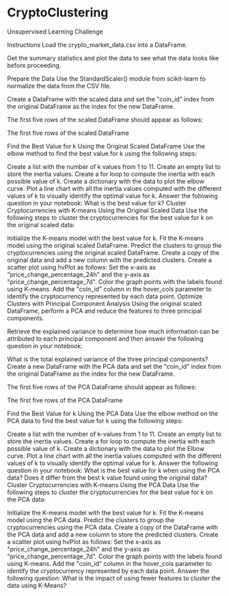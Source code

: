 # CryptoClustering
Unsupervised Learning Challenge

Instructions Load the crypto_market_data.csv into a DataFrame.

Get the summary statistics and plot the data to see what the data looks like before proceeding.

Prepare the Data Use the StandardScaler() module from scikit-learn to normalize the data from the CSV file.

Create a DataFrame with the scaled data and set the "coin_id" index from the original DataFrame as the index for the new DataFrame.

The first five rows of the scaled DataFrame should appear as follows:

The first five rows of the scaled DataFrame

Find the Best Value for k Using the Original Scaled DataFrame Use the elbow method to find the best value for k using the following steps:

Create a list with the number of k values from 1 to 11. Create an empty list to store the inertia values. Create a for loop to compute the inertia with each possible value of k. Create a dictionary with the data to plot the elbow curve. Plot a line chart with all the inertia values computed with the different values of k to visually identify the optimal value for k. Answer the following question in your notebook: What is the best value for k? Cluster Cryptocurrencies with K-means Using the Original Scaled Data Use the following steps to cluster the cryptocurrencies for the best value for k on the original scaled data:

Initialize the K-means model with the best value for k. Fit the K-means model using the original scaled DataFrame. Predict the clusters to group the cryptocurrencies using the original scaled DataFrame. Create a copy of the original data and add a new column with the predicted clusters. Create a scatter plot using hvPlot as follows: Set the x-axis as "price_change_percentage_24h" and the y-axis as "price_change_percentage_7d". Color the graph points with the labels found using K-means. Add the "coin_id" column in the hover_cols parameter to identify the cryptocurrency represented by each data point. Optimize Clusters with Principal Component Analysis Using the original scaled DataFrame, perform a PCA and reduce the features to three principal components.

Retrieve the explained variance to determine how much information can be attributed to each principal component and then answer the following question in your notebook:

What is the total explained variance of the three principal components? Create a new DataFrame with the PCA data and set the "coin_id" index from the original DataFrame as the index for the new DataFrame.

The first five rows of the PCA DataFrame should appear as follows:

The first five rows of the PCA DataFrame

Find the Best Value for k Using the PCA Data Use the elbow method on the PCA data to find the best value for k using the following steps:

Create a list with the number of k-values from 1 to 11. Create an empty list to store the inertia values. Create a for loop to compute the inertia with each possible value of k. Create a dictionary with the data to plot the Elbow curve. Plot a line chart with all the inertia values computed with the different values of k to visually identify the optimal value for k. Answer the following question in your notebook: What is the best value for k when using the PCA data? Does it differ from the best k value found using the original data? Cluster Cryptocurrencies with K-means Using the PCA Data Use the following steps to cluster the cryptocurrencies for the best value for k on the PCA data:

Initialize the K-means model with the best value for k. Fit the K-means model using the PCA data. Predict the clusters to group the cryptocurrencies using the PCA data. Create a copy of the DataFrame with the PCA data and add a new column to store the predicted clusters. Create a scatter plot using hvPlot as follows: Set the x-axis as "price_change_percentage_24h" and the y-axis as "price_change_percentage_7d". Color the graph points with the labels found using K-means. Add the "coin_id" column in the hover_cols parameter to identify the cryptocurrency represented by each data point. Answer the following question: What is the impact of using fewer features to cluster the data using K-Means?


